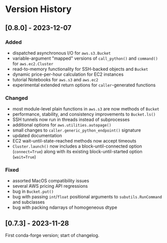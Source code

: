 # Version History
## [0.8.0] - 2023-12-07
### Added
- dispatched asynchronous I/O for `aws.s3.Bucket`
- variable-argument "mapped" versions of `call_python()` and `command()` for 
  `aws.ec2.Cluster`
- read-to-memory functionality for SSH-backed objects and `Bucket`
- dynamic price-per-hour calculation for EC2 instances
- tutorial Notebooks for `aws.s3` and `aws.ec2`
- experimental extended return options for `caller`-generated functions

### Changed
- most module-level plain functions in `aws.s3` are now methods of `Bucket`
- performance, stability, and consistency improvements to `Bucket.ls()`
- SSH tunnels now run in threads instead of subprocesses
- additional options for `aws.utilities.autopage()`
- small changes to `caller.generic_python_endpoint()` signature
- updated documentation
- EC2 wait-until-state-reached methods now accept timeouts
- `Cluster.launch()` now includes a block-until-connected option 
(`connect=True`) along with its existing block-until-started option 
(`wait=True`) 

### Fixed
- assorted MacOS compatibility issues
- several AWS pricing API regressions
- bug in `Bucket.put()`
- bug with passing `int`/`float` positional arguments to `subutils.RunCommand` 
and subclasses
- bug with packing ndarrays of homogeneous dtype

## [0.7.3] - 2023-11-28

First conda-forge version; start of changelog.
